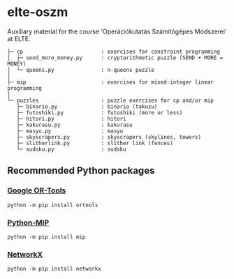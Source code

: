 # elte-oszm
Auxiliary material for the course 'Operációkutatás Számítógépes Módszerei' at ELTE.

```
├─ cp                         : exercises for constraint programming
│  ├─ send_more_money.py      : cryptarithmetic puzzle (SEND + MORE = MONEY)
│  └─ queens.py               : n-queens puzzle
│
├─ mip                        : exercises for mixed-integer linear programming
│
└─ puzzles                    : puzzle exercises for cp and/or mip
   ├─ binario.py              : binario (takuzu)
   ├─ futoshiki.py            : futoshiki (more or less)
   ├─ hitori.py               : hitori
   ├─ kakurasu.py             : kakurasu
   ├─ masyu.py                : masyu
   ├─ skyscrapers.py          : skyscrapers (skylines, towers)
   ├─ slitherlink.py          : slither link (fences)
   └─ sudoku.py               : sudoku
```

## Recommended Python packages

### <a href="https://developers.google.com/optimization" target="_blank">Google OR-Tools</a>

```
python -m pip install ortools
```

### <a href="https://www.python-mip.com/" target="_blank">Python-MIP</a>

```
python -m pip install mip
```

### <a href="https://github.com/networkx/networkx" target="_blank">NetworkX</a>

```
python -m pip install networkx
```
